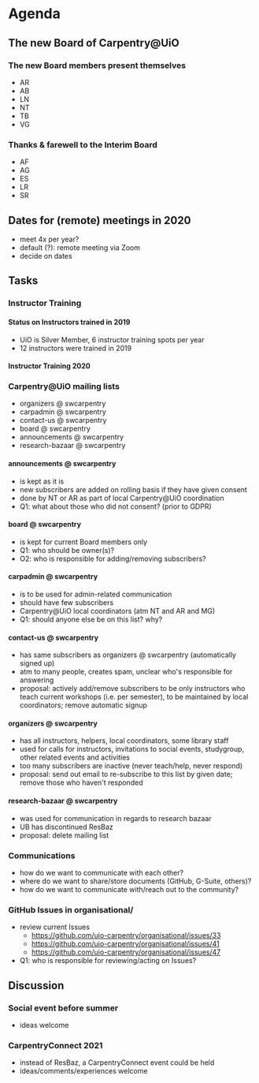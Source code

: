 # Agenda

## The new Board of Carpentry@UiO

### The new Board members present themselves
- AR
- AB
- LN
- NT
- TB
- VG

### Thanks & farewell to the Interim Board
- AF
- AG
- ES
- LR
- SR

## Dates for (remote) meetings in 2020
- meet 4x per year?
- default (?): remote meeting via Zoom
- decide on dates

## Tasks

### Instructor Training

#### Status on Instructors trained in 2019
- UiO is Silver Member, 6 instructor training spots per year
- 12 instructors were trained in 2019

#### Instructor Training 2020

### Carpentry@UiO mailing lists

- organizers @ swcarpentry
- carpadmin @ swcarpentry
- contact-us @ swcarpentry
- board @ swcarpentry
- announcements @ swcarpentry
- research-bazaar @ swcarpentry

#### announcements @ swcarpentry 
- is kept as it is
- new subscribers are added on rolling basis if they have given consent
- done by NT or AR as part of local Carpentry@UiO coordination
- Q1: what about those who did not consent? (prior to GDPR)

#### board @ swcarpentry
- is kept for current Board members only
- Q1: who should be owner(s)?
- O2: who is responsible for adding/removing subscribers?

#### carpadmin @ swcarpentry
- is to be used for admin-related communication
- should have few subscribers
- Carpentry@UiO local coordinators (atm NT and AR and MG)
- Q1: should anyone else be on this list? why?

#### contact-us @ swcarpentry
- has same subscribers as organizers @ swcarpentry (automatically signed up)
- atm to many people, creates spam, unclear who's responsible for answering
- proposal: actively add/remove subscribers to be only instructors who teach current workshops (i.e. per semester), to be maintained by local coordinators; remove automatic signup

#### organizers @ swcarpentry
- has all instructors, helpers, local coordinators, some library staff
- used for calls for instructors, invitations to social events, studygroup, other related events and activities
- too many subscribers are inactive (never teach/help, never respond)
- proposal: send out email to re-subscribe to this list by given date; remove those who haven't responded

#### research-bazaar @ swcarpentry
- was used for communication in regards to research bazaar
- UB has discontinued ResBaz
- proposal: delete mailing list

### Communications
- how do we want to communicate with each other?
- where do we want to share/store documents (GitHub, G-Suite, others)?
- how do we want to communicate with/reach out to the community?

### GitHub Issues in organisational/
- review current Issues
  - https://github.com/uio-carpentry/organisational/issues/33
  - https://github.com/uio-carpentry/organisational/issues/41
  - https://github.com/uio-carpentry/organisational/issues/47
- Q1: who is responsible for reviewing/acting on Issues?

## Discussion

### Social event before summer
- ideas welcome

### CarpentryConnect 2021
- instead of ResBaz, a CarpentryConnect event could be held
- ideas/comments/experiences welcome
